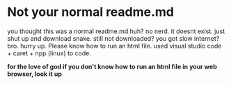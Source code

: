 # Not your normal readme.md
you thought this was a normal readme.md huh? no nerd. it doesnt exist. just shut up and download snake. 
still not downloaded?
you got slow internet?
bro. hurry up.
Please know how to run an html file.
used visual studio code + caret + npp (linux) to code.






__for the love of god if you don't know how to run an html file in your web browser, look it up__
